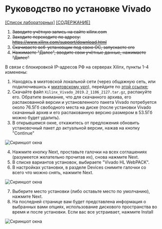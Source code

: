 # Руководство по установке Vivado

[\[Список лабораторных\]](../../Labs/README.md) [\[СОДЕРЖАНИЕ\]](../../README.md)

1)	~~Заводите учётную запись на сайте xilinx.com~~
2)	~~Заходите переходите по адресу: https://www.xilinx.com/support/download.html~~
3)	~~Скачиваете веб-установщик под свою ОС, запускаете его~~
4)	~~Нажимаете "Далее", вводите свои учётные данные, нажимаете "Далее"~~

В связи с блокировкой IP-адресов РФ на серверах Xilinx, пункты 1-4 изменены:
1. Находясь в миэтовской локальной сети (через общажную сеть, или подключившись к [миэтовскому vpn](https://vpn.miet.ru/)), перейдите по [этой ссылке](https://nextcloud.borisblade.ru/s/g4YfWoimpYWH6fS);
2. Скачайте файл `Xilinx_Vivado_2019.2_1106_2127.tar.gz`, распакуйте его. Обратите внимание, что для скачанного архива, его распакованной версии и установленного пакета Vivado потребуется около 76.5Гб свободного места на диске (после установки Vivado скачанный архив и его распакованную версию размером в 53.5Гб можно будет удалить).
3. В открывшемся окне, откажитесь от предложения обновить установочный пакет до актуальной версии, нажав на кнопку "Continue"

![Скриншот окна](../../../technical/Other/Pic/update_suggetion.png)

4. Нажмите кнопку Next, проставьте галочки на всех соглашениях (разумеется желательно прочитав их), снова нажмите Next.
5. В списке вариантов установок, выбираете "Vivado HL WebPACK".
6. В настройках установки, в разделе Devices снимите галочки со всего что можно снять, нажмите Next.

![Скриншот окна](../../../technical/Other/Pic/installation_customization.png)

7. Выберите место установки (либо оставьте место по умолчанию), нажмите Next.
8. На последней странице вам будет представлена информация о выбранных вами опциях, использование дискового пространства во время и после установки. Если вас все устраивает, нажмите Install

![Скриншот окна](../../../technical/Other/Pic/final_page.png)
